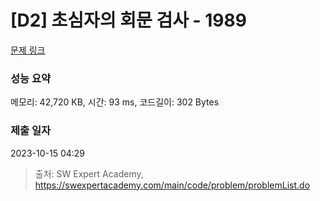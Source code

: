 # [D2] 초심자의 회문 검사 - 1989 

[문제 링크](https://swexpertacademy.com/main/code/problem/problemDetail.do?contestProbId=AV5PyTLqAf4DFAUq) 

### 성능 요약

메모리: 42,720 KB, 시간: 93 ms, 코드길이: 302 Bytes

### 제출 일자

2023-10-15 04:29



> 출처: SW Expert Academy, https://swexpertacademy.com/main/code/problem/problemList.do